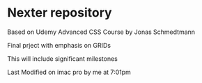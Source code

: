 # Nexter repository

Based on Udemy Advanced CSS Course by Jonas Schmedtmann

Final prject with emphasis on GRIDs

This will include significant milestones

Last Modified on imac pro by me at 7:01pm
